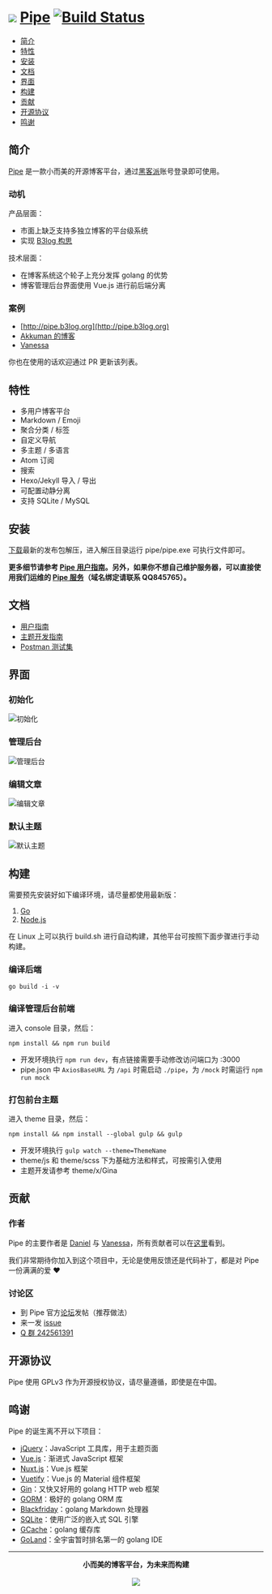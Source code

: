 # <img src="https://user-images.githubusercontent.com/873584/33324159-c3ea5050-d489-11e7-9f4b-75ee806a7538.png"> [Pipe](https://github.com/b3log/pipe) [![Build Status](https://img.shields.io/travis/b3log/pipe.svg?style=flat)](https://travis-ci.org/b3log/pipe) 

* [简介](#简介)
* [特性](#特性)
* [安装](#安装)
* [文档](#文档)
* [界面](#界面)
* [构建](#构建)
* [贡献](#贡献)
* [开源协议](#开源协议)
* [鸣谢](#鸣谢)

## 简介

[Pipe](https://github.com/b3log/pipe) 是一款小而美的开源博客平台，通过[黑客派](https://hacpai.com)账号登录即可使用。

### 动机

产品层面：

* 市面上缺乏支持多独立博客的平台级系统
* 实现 [B3log 构思](https://hacpai.com/b3log)

技术层面：

* 在博客系统这个轮子上充分发挥 golang 的优势
* 博客管理后台界面使用 Vue.js 进行前后端分离

### 案例

* [http://pipe.b3log.org](http://pipe.b3log.org)
* [Akkuman 的博客](http://o0o.pub)
* [Vanessa](http://vanessa.b3log.org)

你也在使用的话欢迎通过 PR 更新该列表。

## 特性

* 多用户博客平台
* Markdown / Emoji
* 聚合分类 / 标签
* 自定义导航
* 多主题 / 多语言
* Atom 订阅
* 搜索
* Hexo/Jekyll 导入 / 导出
* 可配置动静分离
* 支持 SQLite / MySQL

## 安装

[下载](https://pan.baidu.com/s/1jHPtHLO)最新的发布包解压，进入解压目录运行 pipe/pipe.exe 可执行文件即可。

**更多细节请参考 [Pipe 用户指南](https://hacpai.com/article/1513761942333)。另外，如果你不想自己维护服务器，可以直接使用我们运维的 [Pipe 服务](http://pipe.b3log.org)（域名绑定请联系 QQ845765）。**

## 文档

* [用户指南](https://hacpai.com/article/1513761942333)
* [主题开发指南](https://hacpai.com/article/1512550354920)
* [Postman 测试集](https://www.getpostman.com/collections/c466e81beb7acd5685ec)

## 界面

### 初始化

![初始化](https://user-images.githubusercontent.com/873584/34195698-e860c0c4-e599-11e7-9d4f-32307712324d.jpg)

### 管理后台

![管理后台](https://user-images.githubusercontent.com/873584/34195907-b390adf4-e59a-11e7-8ef7-97f8393c770d.jpg)

### 编辑文章

![编辑文章](https://user-images.githubusercontent.com/873584/34195873-975c07dc-e59a-11e7-83ca-c07272c5933c.jpg)

### 默认主题

![默认主题](https://user-images.githubusercontent.com/873584/34195948-d2b0106c-e59a-11e7-922d-b85e7a172eef.jpg)

## 构建

需要预先安装好如下编译环境，请尽量都使用最新版：

1. [Go](https://golang.org)
2. [Node.js](https://nodejs.org)

在 Linux 上可以执行 build.sh 进行自动构建，其他平台可按照下面步骤进行手动构建。

### 编译后端

```
go build -i -v
```

### 编译管理后台前端

进入 console 目录，然后：

```
npm install && npm run build
```

* 开发环境执行 `npm run dev`，有点链接需要手动修改访问端口为 :3000
* pipe.json 中 `AxiosBaseURL` 为 `/api` 时需启动 `./pipe`，为 `/mock` 时需运行 `npm run mock`

### 打包前台主题

进入 theme 目录，然后：

```
npm install && npm install --global gulp && gulp
```

* 开发环境执行 `gulp watch --theme=ThemeName`
* theme/js 和 theme/scss 下为基础方法和样式，可按需引入使用
* 主题开发请参考 theme/x/Gina

## 贡献

### 作者

Pipe 的主要作者是 [Daniel](https://github.com/88250) 与 [Vanessa](https://github.com/Vanessa219)，所有贡献者可以在[这里](https://github.com/b3log/pipe/graphs/contributors)看到。

我们非常期待你加入到这个项目中，无论是使用反馈还是代码补丁，都是对 Pipe 一份满满的爱 :heart:

### 讨论区

* 到 Pipe 官方[论坛](https://hacpai.com/tag/Pipe)发帖（推荐做法）
* 来一发 [issue](https://github.com/b3log/pipe/issues/new)
* [Q 群 242561391](https://shang.qq.com/wpa/qunwpa?idkey=981d9282616274abb1752336e21b8036828f715a1c4d0628adcf208f2fd54f3a)

## 开源协议

Pipe 使用 GPLv3 作为开源授权协议，请尽量遵循，即使是在中国。

## 鸣谢

Pipe 的诞生离不开以下项目：

* [jQuery](https://github.com/jquery/jquery)：JavaScript 工具库，用于主题页面
* [Vue.js](https://github.com/vuejs/vue)：渐进式 JavaScript 框架
* [Nuxt.js](https://github.com/nuxt/nuxt.js)：Vue.js 框架
* [Vuetify](https://github.com/vanessa219/vuetify)：Vue.js 的 Material 组件框架
* [Gin](https://github.com/gin-gonic/gin)：又快又好用的 golang HTTP web 框架
* [GORM](https://github.com/jinzhu/gorm)：极好的 golang ORM 库
* [Blackfriday](github.com/russross/blackfriday)：golang Markdown 处理器
* [SQLite](https://www.sqlite.org)：使用广泛的嵌入式 SQL 引擎
* [GCache](https://github.com/bluele/gcache)：golang 缓存库
* [GoLand](https://www.jetbrains.com/go)：全宇宙暂时排名第一的 golang IDE

----

<p align = "center">
<strong>小而美的博客平台，为未来而构建</strong>
<br><br>
<img src="https://user-images.githubusercontent.com/873584/33324033-441773da-d489-11e7-8d39-78abbeb563f0.png">
</p>
